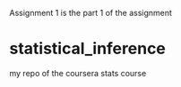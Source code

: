 Assignment 1 is the part 1 of the assignment


# statistical_inference
my repo of the coursera stats course
